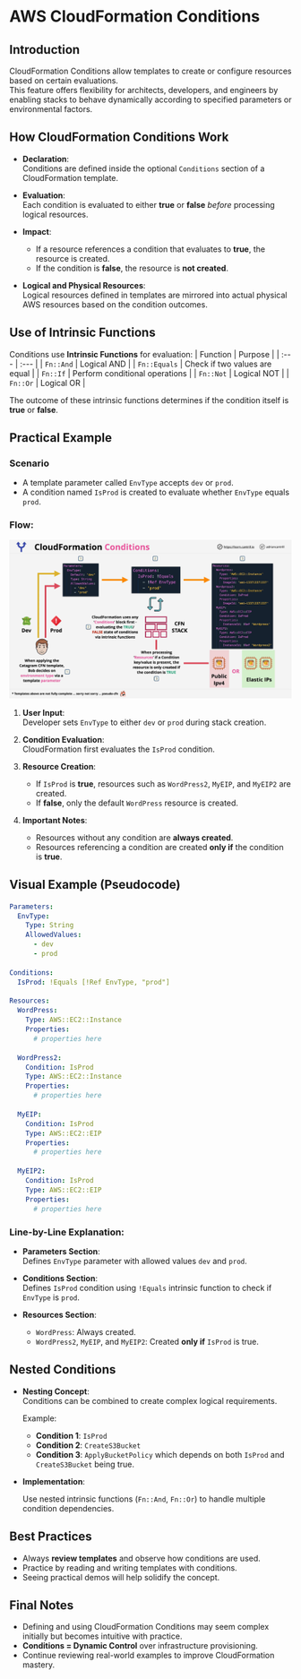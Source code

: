 # AWS CloudFormation Conditions

## Introduction

CloudFormation Conditions allow templates to create or configure resources based on certain evaluations.  
This feature offers flexibility for architects, developers, and engineers by enabling stacks to behave dynamically according to specified parameters or environmental factors.

## How CloudFormation Conditions Work

- **Declaration**:  
  Conditions are defined inside the optional `Conditions` section of a CloudFormation template.
- **Evaluation**:  
  Each condition is evaluated to either **true** or **false** _before_ processing logical resources.

- **Impact**:

  - If a resource references a condition that evaluates to **true**, the resource is created.
  - If the condition is **false**, the resource is **not created**.

- **Logical and Physical Resources**:  
  Logical resources defined in templates are mirrored into actual physical AWS resources based on the condition outcomes.

## Use of Intrinsic Functions

Conditions use **Intrinsic Functions** for evaluation:
| Function | Purpose |
| :--- | :--- |
| `Fn::And` | Logical AND |
| `Fn::Equals` | Check if two values are equal |
| `Fn::If` | Perform conditional operations |
| `Fn::Not` | Logical NOT |
| `Fn::Or` | Logical OR |

The outcome of these intrinsic functions determines if the condition itself is **true** or **false**.

## Practical Example

### Scenario

- A template parameter called `EnvType` accepts `dev` or `prod`.
- A condition named `IsProd` is created to evaluate whether `EnvType` equals `prod`.

### Flow:

![alt text](image-11.png)

1. **User Input**:  
   Developer sets `EnvType` to either `dev` or `prod` during stack creation.
2. **Condition Evaluation**:  
   CloudFormation first evaluates the `IsProd` condition.

3. **Resource Creation**:

   - If `IsProd` is **true**, resources such as `WordPress2`, `MyEIP`, and `MyEIP2` are created.
   - If **false**, only the default `WordPress` resource is created.

4. **Important Notes**:
   - Resources without any condition are **always created**.
   - Resources referencing a condition are created **only if** the condition is **true**.

## Visual Example (Pseudocode)

```yaml
Parameters:
  EnvType:
    Type: String
    AllowedValues:
      - dev
      - prod

Conditions:
  IsProd: !Equals [!Ref EnvType, "prod"]

Resources:
  WordPress:
    Type: AWS::EC2::Instance
    Properties:
      # properties here

  WordPress2:
    Condition: IsProd
    Type: AWS::EC2::Instance
    Properties:
      # properties here

  MyEIP:
    Condition: IsProd
    Type: AWS::EC2::EIP
    Properties:
      # properties here

  MyEIP2:
    Condition: IsProd
    Type: AWS::EC2::EIP
    Properties:
      # properties here
```

### Line-by-Line Explanation:

- **Parameters Section**:  
  Defines `EnvType` parameter with allowed values `dev` and `prod`.

- **Conditions Section**:  
  Defines `IsProd` condition using `!Equals` intrinsic function to check if `EnvType` is `prod`.

- **Resources Section**:
  - `WordPress`: Always created.
  - `WordPress2`, `MyEIP`, and `MyEIP2`: Created **only if** `IsProd` is true.

## Nested Conditions

- **Nesting Concept**:  
  Conditions can be combined to create complex logical requirements.

  Example:

  - **Condition 1**: `IsProd`
  - **Condition 2**: `CreateS3Bucket`
  - **Condition 3**: `ApplyBucketPolicy` which depends on both `IsProd` and `CreateS3Bucket` being true.

- **Implementation**:

  Use nested intrinsic functions (`Fn::And`, `Fn::Or`) to handle multiple condition dependencies.

## Best Practices

- Always **review templates** and observe how conditions are used.
- Practice by reading and writing templates with conditions.
- Seeing practical demos will help solidify the concept.

## Final Notes

- Defining and using CloudFormation Conditions may seem complex initially but becomes intuitive with practice.
- **Conditions = Dynamic Control** over infrastructure provisioning.
- Continue reviewing real-world examples to improve CloudFormation mastery.
